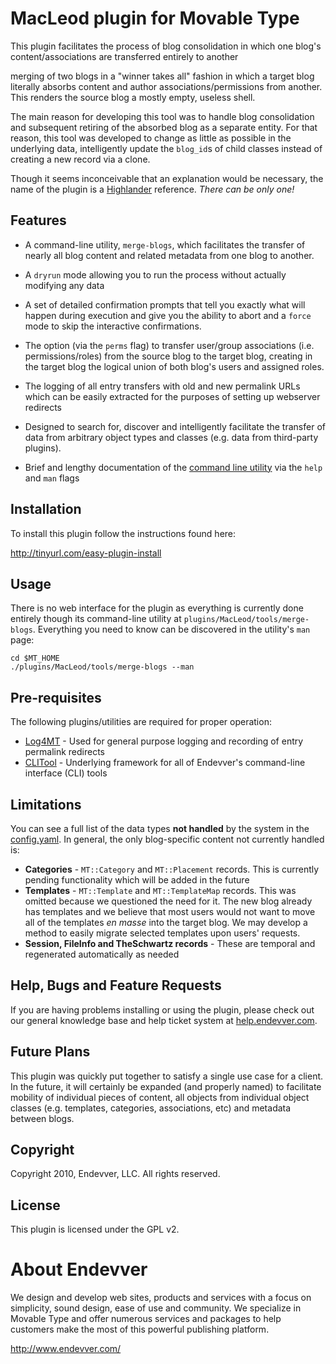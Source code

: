 # MacLeod plugin for Movable Type #

This plugin facilitates the process of blog consolidation in which one blog's content/associations are transferred entirely to another

merging of two blogs in a "winner takes all" fashion in which a target blog literally absorbs content and author associations/permissions from another.  This renders the source blog a mostly empty, useless shell.

The main reason for developing this tool was to handle blog consolidation and subsequent retiring of the absorbed blog as a separate entity.  For that reason, this tool was developed to change as little as possible in the underlying data, intelligently update the `blog_id`s of child classes instead of creating a new record via a clone.

Though it seems inconceivable that an explanation would be necessary, the name of the plugin is a [Highlander](http://en.wikipedia.org/wiki/Highlander_(film)) reference. *There can be only one!*

## Features ##

* A command-line utility, `merge-blogs`, which facilitates the transfer of nearly all blog content and related metadata from one blog to another.

* A `dryrun` mode allowing you to run the process without actually modifying any data

* A set of detailed confirmation prompts that tell you exactly what will happen during execution and give you the ability to abort and a `force` mode to skip the interactive confirmations.

* The option (via the `perms` flag) to transfer user/group associations (i.e. permissions/roles) from the source blog to the target blog, creating in the target blog the logical union of both blog's users and assigned roles.

* The logging of all entry transfers with old and new permalink URLs which can be easily extracted for the purposes of setting up webserver redirects

* Designed to search for, discover and intelligently facilitate the transfer of data from arbitrary object types and classes (e.g. data from third-party plugins).

* Brief and lengthy documentation of the [command line utility](http://github.com/endevver/mt-plugin-macleod/blob/master/plugins/MacLeod/tools/merge-blogs) via the `help` and `man` flags

## Installation ##

To install this plugin follow the instructions found here:

http://tinyurl.com/easy-plugin-install

## Usage ##

There is no web interface for the plugin as everything is currently done entirely though its command-line utility at `plugins/MacLeod/tools/merge-blogs`.  Everything you need to know can be discovered in the utility's `man` page: 

    cd $MT_HOME
    ./plugins/MacLeod/tools/merge-blogs --man

## Pre-requisites ##

The following plugins/utilities are required for proper operation:

* [Log4MT](http://github.com/endevver/mt-plugin-log4mt) - Used for general purpose logging and recording of entry permalink redirects
* [CLITool](http://github.com/endevver/mt-util-clitool) - Underlying framework for all of Endevver's command-line interface (CLI) tools

## Limitations ##

You can see a full list of the data types **not handled** by the system in the [config.yaml](http://github.com/endevver/mt-plugin-macleod/blob/master/plugins/MacLeod/config.yaml).  In general, the only blog-specific content not currently handled is:

* **Categories** - `MT::Category` and `MT::Placement` records.  This is currently pending functionality which will be added in the future
* **Templates** - `MT::Template` and `MT::TemplateMap` records. This was omitted because we questioned the need for it.  The new blog already has templates and we believe that most users would not want to move all of the templates *en masse* into the target blog.  We may develop a method to easily migrate selected templates upon users' requests.
* **Session, FileInfo and TheSchwartz records** - These are temporal and regenerated automatically as needed

## Help, Bugs and Feature Requests ##

If you are having problems installing or using the plugin, please check out our general knowledge base and help ticket system at [help.endevver.com](http://help.endevver.com).

## Future Plans ##

This plugin was quickly put together to satisfy a single use case for a client.  In the future, it will certainly be expanded (and properly named) to facilitate mobility of individual pieces of content, all objects from individual object classes (e.g. templates, categories, associations, etc) and metadata between blogs.

## Copyright ##

Copyright 2010, Endevver, LLC. All rights reserved.

## License ##

This plugin is licensed under the GPL v2.

# About Endevver #

We design and develop web sites, products and services with a focus on 
simplicity, sound design, ease of use and community. We specialize in 
Movable Type and offer numerous services and packages to help customers 
make the most of this powerful publishing platform.

http://www.endevver.com/


